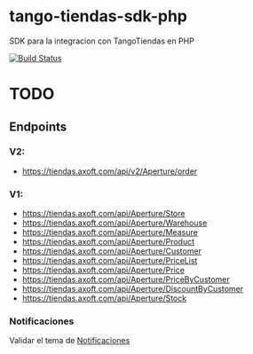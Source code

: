 # tango-tiendas-sdk-php
SDK para la integracion con TangoTiendas en PHP

[![Build Status](https://travis-ci.com/gento-arg/tango-tiendas-sdk-php.svg?branch=master)](https://travis-ci.com/gento-arg/tango-tiendas-sdk-php)

# TODO

## Endpoints

### V2:

- https://tiendas.axoft.com/api/v2/Aperture/order

### V1:

- https://tiendas.axoft.com/api/Aperture/Store
- https://tiendas.axoft.com/api/Aperture/Warehouse
- https://tiendas.axoft.com/api/Aperture/Measure
- https://tiendas.axoft.com/api/Aperture/Product
- https://tiendas.axoft.com/api/Aperture/Customer
- https://tiendas.axoft.com/api/Aperture/PriceList
- https://tiendas.axoft.com/api/Aperture/Price
- https://tiendas.axoft.com/api/Aperture/PriceByCustomer
- https://tiendas.axoft.com/api/Aperture/DiscountByCustomer
- https://tiendas.axoft.com/api/Aperture/Stock

### Notificaciones

Validar el tema de [Notificaciones](https://github.com/TangoSoftware/ApiTiendas#notificaciones)